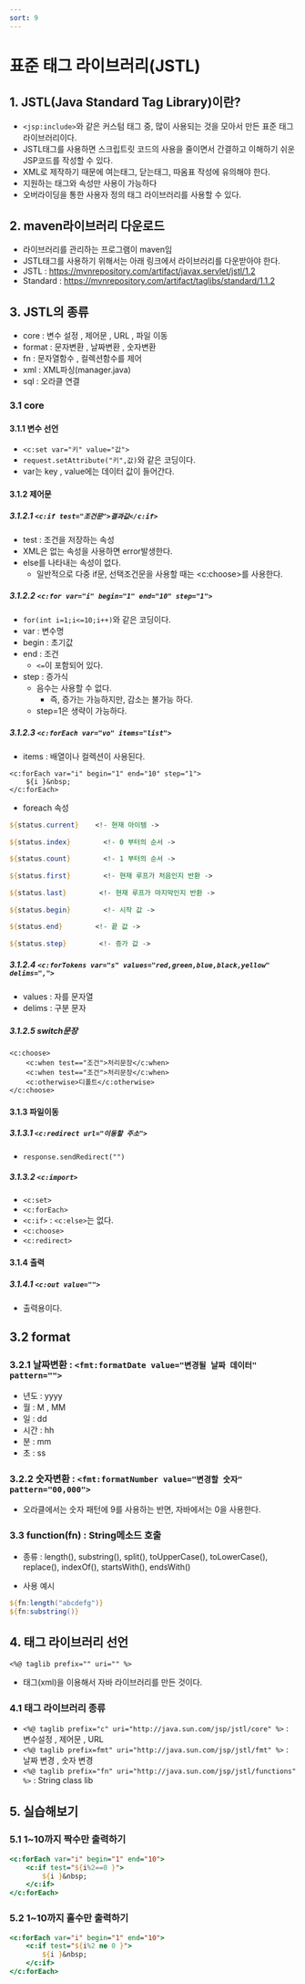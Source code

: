 ```yaml
---
sort: 9
---
```


# 표준 태그 라이브러리(JSTL)


## 1. JSTL(Java Standard Tag Library)이란?
- `<jsp:include>`와 같은 커스텀 태그 중, 많이 사용되는 것을 모아서 만든 표준 태그 라이브러리이다. 
- JSTL태그를 사용하면 스크립트릿 코드의 사용을 줄이면서 간결하고 이해하기 쉬운 JSP코드를 작성할 수 있다. 
- XML로 제작하기 때문에 여는태그, 닫는태그, 따옴표 작성에 유의해야 한다.
- 지원하는 태그와 속성만 사용이 가능하다
- 오버라이딩을 통한 사용자 정의 태그 라이브러리를 사용할 수 있다.

## 2. maven라이브러리 다운로드
- 라이브러리를 관리하는 프로그램이 maven임
- JSTL태그를 사용하기 위해서는 아래 링크에서 라이브러리를 다운받아야 한다. 
- JSTL : https://mvnrepository.com/artifact/javax.servlet/jstl/1.2
- Standard : https://mvnrepository.com/artifact/taglibs/standard/1.1.2


## 3. JSTL의 종류
- core : 변수 설정 , 제어문 , URL , 파일 이동
- format : 문자변환 ,  날짜변환 , 숫자변환
- fn : 문자열함수 , 컬렉션함수를 제어
- xml : XML파싱(manager.java)
- sql : 오라클 연결



### 3.1 core
#### 3.1.1 변수 선언

- ```<c:set var="키" value="값">```
- ```request.setAttribute("키",값)```와 같은 코딩이다.
- var는 key , value에는 데이터 값이 들어간다.



#### 3.1.2 제어문
##### 3.1.2.1 ```<c:if test="조건문">결과값</c:if>``` <br>
- test : 조건을 저장하는 속성
- XML은 없는 속성을 사용하면 error발생한다.
- else를 나타내는 속성이 없다.
  - 일반적으로 다중 if문, 선택조건문을 사용할 때는 <c:choose>를 사용한다.

##### 3.1.2.2 ```<c:for var="i" begin="1" end="10" step="1">```
- ```for(int i=1;i<=10;i++)```와 같은 코딩이다.
- var : 변수명
- begin : 초기값
- end : 조건
  - ```<=```이 포함되어 있다.
- step : 증가식
  - 음수는 사용할 수 없다.
    - 즉, 증가는 가능하지만, 감소는 불가능 하다.
  - step=1은 생략이 가능하다.

##### 3.1.2.3 ```<c:forEach var="vo" items="list">```
- items : 배열이나 컬렉션이 사용된다.

```
<c:forEach var="i" begin="1" end="10" step="1">
	${i }&nbsp;
</c:forEach>
```

- foreach 속성

```jsp
${status.current}    <!- 현재 아이템 ->
 
${status.index}        <!- 0 부터의 순서 ->
 
${status.count}        <!- 1 부터의 순서 ->
 
${status.first}        <!- 현재 루프가 처음인지 반환 ->
 
${status.last}        <!- 현재 루프가 마지막인지 반환 ->
 
${status.begin}        <!- 시작 값 ->
 
${status.end}        <!- 끝 값 ->
 
${status.step}        <!- 증가 값 ->
```

##### 3.1.2.4 ```<c:forTokens var="s" values="red,green,blue,black,yellow" delims=",">```
- values : 자를 문자열
- delims : 구분 문자



##### 3.1.2.5 switch문장
```
<c:choose>
	<c:when test=="조건">처리문장</c:when>
	<c:when test=="조건">처리문장</c:when>
	<c:otherwise>디폴트</c:otherwise>		
</c:choose>
```



#### 3.1.3 파일이동
##### 3.1.3.1 ```<c:redirect url="이동할 주소">``` <br>
- ```response.sendRedirect("")```

##### 3.1.3.2 ```<c:import>``` <br>
- ```<c:set>```
- ```<c:forEach>```
- ```<c:if>``` : ```<c:else>```는 없다.
- ```<c:choose>```
- ```<c:redirect>```


#### 3.1.4 출력
##### 3.1.4.1 ```<c:out value="">```
- 출력용이다.



## 3.2 format
### 3.2.1 날짜변환 : ```<fmt:formatDate value="변경될 날짜 데이터" pattern="">```
- 년도 : yyyy
- 월 : M , MM
- 일 : dd
- 시간 : hh
- 분 : mm
- 초 : ss

### 3.2.2 숫자변환 : ```<fmt:formatNumber value="변경할 숫자" pattern="00,000">```
- 오라클에서는 숫자 패턴에 9를 사용하는 반면, 자바에서는 0을 사용한다.

### 3.3 function(fn) : String메소드 호출
- 종류 : 
length(), 
substring(), 
split(), 
toUpperCase(), 
toLowerCase(), 
replace(), 
indexOf(), 
startsWith(), 
endsWith()

- 사용 예시

```jsp
${fn:length("abcdefg")}
${fn:substring()}
```



## 4. 태그 라이브러리 선언
```<%@ taglib prefix="" uri="" %>```
-  태그(xml)을 이용해서 자바 라이브러리를 만든 것이다. 

### 4.1 태그 라이브러리 종류
- ```<%@ taglib prefix="c" uri="http://java.sun.com/jsp/jstl/core" %>``` : 변수설정 , 제어문 , URL
- ```<%@ taglib prefix=fmt" uri="http://java.sun.com/jsp/jstl/fmt" %>``` : 날짜 변경 , 숫자 변경
- ```<%@ taglib prefix="fn" uri="http://java.sun.com/jsp/jstl/functions" %>``` : String class lib


## 5. 실습해보기
### 5.1 1~10까지 짝수만 출력하기

```jsp
<c:forEach var="i" begin="1" end="10">
	<c:if test="${i%2==0 }">
		${i }&nbsp;
	</c:if>
</c:forEach>
```

### 5.2 1~10까지 홀수만 출력하기

```jsp
<c:forEach var="i" begin="1" end="10">
	<c:if test="${i%2 ne 0 }">
		${i }&nbsp;
	</c:if>
</c:forEach>
```

